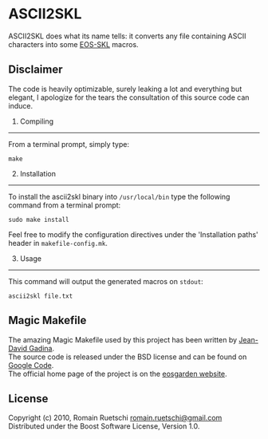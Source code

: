 
ASCII2SKL
=========

ASCII2SKL does what its name tells: it converts any file containing ASCII characters into some [EOS-SKL](https://github.com/macmade/EOS-SKL) macros.

Disclaimer
----------

The code is heavily optimizable, surely leaking a lot and everything but elegant, I apologize for the tears the consultation of this source code can induce.

1. Compiling
------------

From a terminal prompt, simply type:

    make

2. Installation
---------------

To install the ascii2skl binary into `/usr/local/bin` type the following command from a terminal prompt:

    sudo make install

Feel free to modify the configuration directives under the 'Installation paths' header in `makefile-config.mk`.

3. Usage
--------

This command will output the generated macros on `stdout`:

    ascii2skl file.txt

Magic Makefile
--------------

The amazing Magic Makefile used by this project has been written by [Jean-David Gadina](mailto:macmade@eosgarden.com).  
The source code is released under the BSD license and can be found on [Google Code](http://code.google.com/p/magic-makefile/).  
The official home page of the project is on the [eosgarden website](http://www.eosgarden.com/en/opensource/magic-makefile/).

License
-------

Copyright (c) 2010, Romain Ruetschi <romain.ruetschi@gmail.com>  
Distributed under the Boost Software License, Version 1.0.
